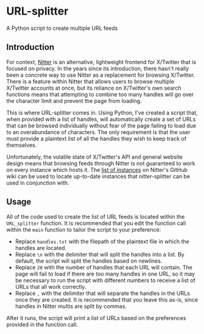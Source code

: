 # URL-splitter
A Python script to create multiple URL feeds

## Introduction
For context, [Nitter](https://github.com/zedeus/nitter) is an alternative, lightweight frontend for X/Twitter that is focused on privacy. In the years since its introduction, there hasn't really been a concrete way to use Nitter as a replacement for browsing X/Twitter. There is a feature within Nitter that allows users to browse multiple X/Twitter accounts at once, but its reliance on X/Twitter's own search functions means that attempting to combine too many handles will go over the character limit and prevent the page from loading.

This is where URL-splitter comes in. Using Python, I've created a script that, when provided with a list of handles, will automatically create a set of URLs that can be browsed individually without fear of the page failing to load due to an overabundance of characters. The only requirement is that the user must provide a plaintext list of all the handles they wish to keep track of themselves.

Unfortunately, the volatile state of X/Twitter's API and general website design means that browsing feeds through Nitter is not guaranteed to work on every instance which hosts it. The [list of instances](https://github.com/zedeus/nitter/wiki/Instances) on Nitter's GitHub wiki can be used to locate up-to-date instances that nitter-splitter can be used in conjunction with.

## Usage
All of the code used to create the list of URL feeds is located within the `URL_splitter` function. It is recommended that you edit the function call within the `main` function to tailor the script to your preference:
- Replace `handles.txt` with the filepath of the plaintext file in which the handles are located.
- Replace `\n` with the delimiter that will split the handles into a list. By default, the script will split the handles based on newlines.
- Replace `20` with the number of handles that each URL will contain. The page will fail to load if there are too many handles in one URL, so it may be necessary to run the script with different numbers to receive a list of URLs that all work correctly.
- Replace `,` with the delimiter that will separate the handles in the URLs once they are created. It is recommended that you leave this as-is, since handles in Nitter multis are split by commas.

After it runs, the script will print a list of URLs based on the preferences provided in the function call.
